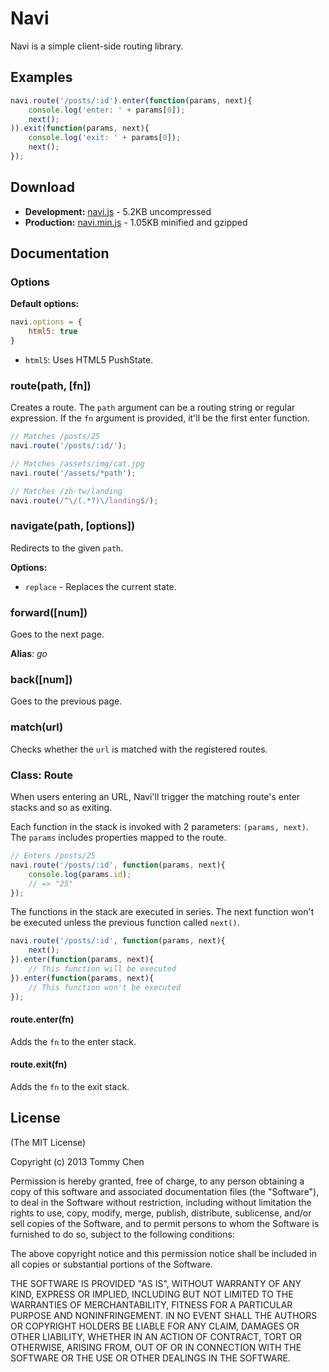 # Navi

Navi is a simple client-side routing library.

## Examples

``` js
navi.route('/posts/:id').enter(function(params, next){
	console.log('enter: ' + params[0]);
	next();
)).exit(function(params, next){
	console.log('exit: ' + params[0]);
	next();
});
```

## Download

- **Development:** [navi.js](https://github.com/tommy351/navi/raw/master/lib/navi.js) - 5.2KB uncompressed
- **Production:** [navi.min.js](https://github.com/tommy351/navi/raw/master/lib/navi.min.js) - 1.05KB minified and gzipped

## Documentation

### Options

**Default options:**

``` js
navi.options = {
	html5: true
}
```

- `html5`: Uses HTML5 PushState.

### route(path, [fn])

Creates a route. The `path` argument can be a routing string or regular expression. If the `fn` argument is provided, it'll be the first enter function.

``` js
// Matches /posts/25
navi.route('/posts/:id/');

// Matches /assets/img/cat.jpg
navi.route('/assets/*path');

// Matches /zh-tw/landing
navi.route(/^\/(.*?)\/landing$/);
```

### navigate(path, [options])

Redirects to the given `path`.

**Options:**

- `replace` - Replaces the current state.

### forward([num])

Goes to the next page.

**Alias**: *go*

### back([num])

Goes to the previous page.

### match(url)

Checks whether the `url` is matched with the registered routes.

### Class: Route

When users entering an URL, Navi'll trigger the matching route's enter stacks and so as exiting.

Each function in the stack is invoked with 2 parameters: `(params, next)`. The `params` includes properties mapped to the route.

``` js
// Enters /posts/25
navi.route('/posts/:id', function(params, next){
	console.log(params.id);
	// => "25"
});
```

The functions in the stack are executed in series. The next function won't be executed unless the previous function called `next()`.

``` js
navi.route('/posts/:id', function(params, next){
	next();
}).enter(function(params, next){
	// This function will be executed
}).enter(function(params, next){
	// This function won't be executed
});
```

#### route.enter(fn)

Adds the `fn` to the enter stack.

#### route.exit(fn)

Adds the `fn` to the exit stack.

## License

(The MIT License)

Copyright (c) 2013 Tommy Chen

Permission is hereby granted, free of charge, to any person obtaining a copy of this software and associated documentation files (the "Software"), to deal in the Software without restriction, including without limitation the rights to use, copy, modify, merge, publish, distribute, sublicense, and/or sell copies of the Software, and to permit persons to whom the Software is furnished to do so, subject to the following conditions:

The above copyright notice and this permission notice shall be included in all copies or substantial portions of the Software.

THE SOFTWARE IS PROVIDED "AS IS", WITHOUT WARRANTY OF ANY KIND, EXPRESS OR IMPLIED, INCLUDING BUT NOT LIMITED TO THE WARRANTIES OF MERCHANTABILITY, FITNESS FOR A PARTICULAR PURPOSE AND NONINFRINGEMENT. IN NO EVENT SHALL THE AUTHORS OR COPYRIGHT HOLDERS BE LIABLE FOR ANY CLAIM, DAMAGES OR OTHER LIABILITY, WHETHER IN AN ACTION OF CONTRACT, TORT OR OTHERWISE, ARISING FROM, OUT OF OR IN CONNECTION WITH THE SOFTWARE OR THE USE OR OTHER DEALINGS IN THE SOFTWARE.